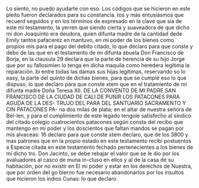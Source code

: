 Lo siento, no puedo ayudarte con eso.
Los códigos que se hicieron en este pleito fueron declarados para su constancia.
tos y más entusiasmos que recuerd seguidos y en los términos de expresado en la clave que sía de este mi testamento, la yerren que siendo cierta y suaveadora de que dicho mi don Joaquinto era deudora, quien difunta madre de la cantidad dede Emily
tantos pafacerez
en mantuvo, en mi poder de los
bienes como
propios mis para el pago del debito citado, lo que declaro para
que conste
y debo de las que en el testamento de mi difunta abuela
Don Francisco de Borja, en la clausula 29 declara que la parte de herencia de su hijo Jorge que por su fallosimien lo tenga en dicha maquila como heredera legítima la reparación.
bi entre todas las damas sus hijas legítimas, reservando so
lo easy, la parte del quinto de dichas bienes, para que se cumple
eso lo que dispuso, lo que declaro para que conste
xtem que en el tratamiento de mi difunta madre Doña Teresa
XII. DE LA CONVENTO DE MI PADRE SAN FRANCISCO DE LA CIUDAD DE CALI DE PUNIR LOS PATACONES PARA AGUDA DE LA DES- TRUJO DEL PARA DEL SANTUARIO SACRAMENTO Y CIN PATACONES PA-
na dos milas de plata; en el altar de nuestra señora de Bel-len, y para el cumplimiento de este legado tengole satisfecho al sindico del citado colegio cuatrocientos patacones según consta del recibo que mantengo en mi poder y los doscientos
que faltan mandos se pagan por mis alvaceas: 16 declaro para que conste
xtem declaro, que de los 3800 y mas patrones que en la
propio estado en este testamento recibi postuentos a
Especie citada en este testamento fechado pertenecientes a los bienes de mi dicho tro. Don Jacinto, se debe rebajar el valor que se le dio por los avaluadores al casco de muna in-cluso en ellos y al de la casa de su habitación, por no existir en
El mi poder y estar en los derechos de Nuestra, que por orden del go bierno fue necesario abandonarlos por los insultos que hicieron los indios Cunas: lo que declaro